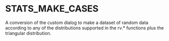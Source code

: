 # STATS_MAKE_CASES
A conversion of the custom dialog to make a dataset of random data according to any of the distributions supported in the rv.* functions plus the triangular distribution.
